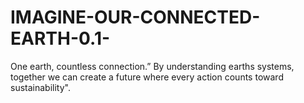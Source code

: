 # IMAGINE-OUR-CONNECTED-EARTH-0.1-
One earth, countless connection.” By understanding earths systems, together we can create a future where every action counts toward sustainability".
